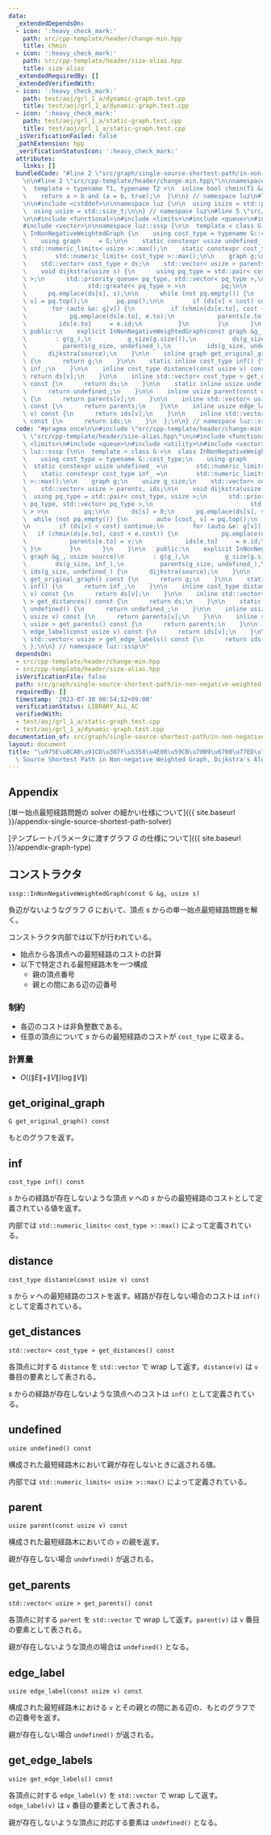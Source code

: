 ```yaml
---
data:
  _extendedDependsOn:
  - icon: ':heavy_check_mark:'
    path: src/cpp-template/header/change-min.hpp
    title: chmin
  - icon: ':heavy_check_mark:'
    path: src/cpp-template/header/size-alias.hpp
    title: size alias
  _extendedRequiredBy: []
  _extendedVerifiedWith:
  - icon: ':heavy_check_mark:'
    path: test/aoj/grl_1_a/dynamic-graph.test.cpp
    title: test/aoj/grl_1_a/dynamic-graph.test.cpp
  - icon: ':heavy_check_mark:'
    path: test/aoj/grl_1_a/static-graph.test.cpp
    title: test/aoj/grl_1_a/static-graph.test.cpp
  _isVerificationFailed: false
  _pathExtension: hpp
  _verificationStatusIcon: ':heavy_check_mark:'
  attributes:
    links: []
  bundledCode: "#line 2 \"src/graph/single-source-shortest-path/in-non-negative-weighted-graph.hpp\"\
    \n\n#line 2 \"src/cpp-template/header/change-min.hpp\"\n\nnamespace luz {\n\n\
    \  template < typename T1, typename T2 >\n  inline bool chmin(T1 &a, T2 b) {\n\
    \    return a > b and (a = b, true);\n  }\n\n} // namespace luz\n#line 2 \"src/cpp-template/header/size-alias.hpp\"\
    \n\n#include <cstddef>\n\nnamespace luz {\n\n  using isize = std::ptrdiff_t;\n\
    \  using usize = std::size_t;\n\n} // namespace luz\n#line 5 \"src/graph/single-source-shortest-path/in-non-negative-weighted-graph.hpp\"\
    \n\n#include <functional>\n#include <limits>\n#include <queue>\n#include <utility>\n\
    #include <vector>\n\nnamespace luz::sssp {\n\n  template < class G >\n  class\
    \ InNonNegativeWeightedGraph {\n    using cost_type = typename G::cost_type;\n\
    \    using graph     = G;\n\n    static constexpr usize undefined_ =\n       \
    \ std::numeric_limits< usize >::max();\n    static constexpr cost_type inf_ =\n\
    \        std::numeric_limits< cost_type >::max();\n\n    graph g;\n    usize g_size;\n\
    \    std::vector< cost_type > ds;\n    std::vector< usize > parents, ids;\n\n\
    \    void dijkstra(usize s) {\n      using pq_type = std::pair< cost_type, usize\
    \ >;\n      std::priority_queue< pq_type, std::vector< pq_type >,\n          \
    \                 std::greater< pq_type > >\n          pq;\n\n      ds[s] = 0;\n\
    \      pq.emplace(ds[s], s);\n\n      while (not pq.empty()) {\n        auto [cost,\
    \ v] = pq.top();\n        pq.pop();\n\n        if (ds[v] < cost) continue;\n \
    \       for (auto &e: g[v]) {\n          if (chmin(ds[e.to], cost + e.cost)) {\n\
    \            pq.emplace(ds[e.to], e.to);\n            parents[e.to] = v;\n   \
    \         ids[e.to]     = e.id;\n          }\n        }\n      }\n    }\n\n  \
    \ public:\n    explicit InNonNegativeWeightedGraph(const graph &g_, usize source)\n\
    \        : g(g_),\n          g_size(g.size()),\n          ds(g_size, inf_),\n\
    \          parents(g_size, undefined_),\n          ids(g_size, undefined_) {\n\
    \      dijkstra(source);\n    }\n\n    inline graph get_original_graph() const\
    \ {\n      return g;\n    }\n\n    static inline cost_type inf() {\n      return\
    \ inf_;\n    }\n\n    inline cost_type distance(const usize v) const {\n     \
    \ return ds[v];\n    }\n\n    inline std::vector< cost_type > get_distances()\
    \ const {\n      return ds;\n    }\n\n    static inline usize undefined() {\n\
    \      return undefined_;\n    }\n\n    inline usize parent(const usize v) const\
    \ {\n      return parents[v];\n    }\n\n    inline std::vector< usize > get_parents()\
    \ const {\n      return parents;\n    }\n\n    inline usize edge_label(const usize\
    \ v) const {\n      return ids[v];\n    }\n\n    inline std::vector< usize > get_edge_labels()\
    \ const {\n      return ids;\n    }\n  };\n\n} // namespace luz::sssp\n"
  code: "#pragma once\n\n#include \"src/cpp-template/header/change-min.hpp\"\n#include\
    \ \"src/cpp-template/header/size-alias.hpp\"\n\n#include <functional>\n#include\
    \ <limits>\n#include <queue>\n#include <utility>\n#include <vector>\n\nnamespace\
    \ luz::sssp {\n\n  template < class G >\n  class InNonNegativeWeightedGraph {\n\
    \    using cost_type = typename G::cost_type;\n    using graph     = G;\n\n  \
    \  static constexpr usize undefined_ =\n        std::numeric_limits< usize >::max();\n\
    \    static constexpr cost_type inf_ =\n        std::numeric_limits< cost_type\
    \ >::max();\n\n    graph g;\n    usize g_size;\n    std::vector< cost_type > ds;\n\
    \    std::vector< usize > parents, ids;\n\n    void dijkstra(usize s) {\n    \
    \  using pq_type = std::pair< cost_type, usize >;\n      std::priority_queue<\
    \ pq_type, std::vector< pq_type >,\n                           std::greater< pq_type\
    \ > >\n          pq;\n\n      ds[s] = 0;\n      pq.emplace(ds[s], s);\n\n    \
    \  while (not pq.empty()) {\n        auto [cost, v] = pq.top();\n        pq.pop();\n\
    \n        if (ds[v] < cost) continue;\n        for (auto &e: g[v]) {\n       \
    \   if (chmin(ds[e.to], cost + e.cost)) {\n            pq.emplace(ds[e.to], e.to);\n\
    \            parents[e.to] = v;\n            ids[e.to]     = e.id;\n         \
    \ }\n        }\n      }\n    }\n\n   public:\n    explicit InNonNegativeWeightedGraph(const\
    \ graph &g_, usize source)\n        : g(g_),\n          g_size(g.size()),\n  \
    \        ds(g_size, inf_),\n          parents(g_size, undefined_),\n         \
    \ ids(g_size, undefined_) {\n      dijkstra(source);\n    }\n\n    inline graph\
    \ get_original_graph() const {\n      return g;\n    }\n\n    static inline cost_type\
    \ inf() {\n      return inf_;\n    }\n\n    inline cost_type distance(const usize\
    \ v) const {\n      return ds[v];\n    }\n\n    inline std::vector< cost_type\
    \ > get_distances() const {\n      return ds;\n    }\n\n    static inline usize\
    \ undefined() {\n      return undefined_;\n    }\n\n    inline usize parent(const\
    \ usize v) const {\n      return parents[v];\n    }\n\n    inline std::vector<\
    \ usize > get_parents() const {\n      return parents;\n    }\n\n    inline usize\
    \ edge_label(const usize v) const {\n      return ids[v];\n    }\n\n    inline\
    \ std::vector< usize > get_edge_labels() const {\n      return ids;\n    }\n \
    \ };\n\n} // namespace luz::sssp\n"
  dependsOn:
  - src/cpp-template/header/change-min.hpp
  - src/cpp-template/header/size-alias.hpp
  isVerificationFile: false
  path: src/graph/single-source-shortest-path/in-non-negative-weighted-graph.hpp
  requiredBy: []
  timestamp: '2023-07-30 00:54:52+09:00'
  verificationStatus: LIBRARY_ALL_AC
  verifiedWith:
  - test/aoj/grl_1_a/static-graph.test.cpp
  - test/aoj/grl_1_a/dynamic-graph.test.cpp
documentation_of: src/graph/single-source-shortest-path/in-non-negative-weighted-graph.hpp
layout: document
title: "\u975E\u8CA0\u91CD\u307F\u5358\u4E00\u59CB\u70B9\u6700\u77ED\u7D4C\u8DEF (Single\
  \ Source Shortest Path in Non-negative Weighted Graph, Dijkstra's Algorithm)"
---
```


## Appendix
[単一始点最短経路問題の solver の細かい仕様について]({{ site.baseurl }}/appendix-single-source-shortest-path-solver)

[テンプレートパラメータに渡すグラフ $G$ の仕様について]({{ site.baseurl }}/appendix-graph-type)

## コンストラクタ
```
sssp::InNonNegativeWeightedGraph(const G &g, usize s)
```

負辺がないようなグラフ $G$ において、頂点 $s$ からの単一始点最短経路問題を解く。

コンストラクタ内部では以下が行われている。

- 始点から各頂点への最短経路のコストの計算
- 以下で特定される最短経路木を一つ構成
  - 親の頂点番号
  - 親との間にある辺の辺番号

### 制約
- 各辺のコストは非負整数である。
- 任意の頂点について $s$ からの最短経路のコストが `cost_type` に収まる。

### 計算量
- $O((\|E\| + \|V\|) \log \|V\|)$

## get_original_graph
```
G get_original_graph() const
```

もとのグラフを返す。

## inf
```
cost_type inf() const
```

$s$ からの経路が存在しないような頂点 $v$ への $s$ からの最短経路のコストとして定義されている値を返す。

内部では `std::numeric_limits< cost_type >::max()` によって定義されている。

## distance
```
cost_type distance(const usize v) const
```

$s$ から $v$ への最短経路のコストを返す。経路が存在しない場合のコストは `inf()` として定義されている。

## get_distances
```
std::vector< cost_type > get_distances() const
```

各頂点に対する `distance` を `std::vector` で wrap して返す。`distance(v)` は `v` 番目の要素として表される。

$s$ からの経路が存在しないような頂点へのコストは `inf()` として定義されている。

## undefined
```
usize undefined() const
```

構成された最短経路木において親が存在しないときに返される値。

内部では `std::numeric_limits< usize >::max()` によって定義されている。

## parent
```
usize parent(const usize v) const
```

構成された最短経路木においての `v` の親を返す。

親が存在しない場合 `undefined()` が返される。

## get_parents
```
std::vector< usize > get_parents() const
```

各頂点に対する `parent` を `std::vector` で wrap して返す。`parent(v)` は `v` 番目の要素として表される。

親が存在しないような頂点の場合は `undefined()` となる。

## edge_label
```
usize edge_label(const usize v) const
```

構成された最短経路木における `v` とその親との間にある辺の、もとのグラフでの辺番号を返す。

親が存在しない場合 `undefined()` が返される。

## get_edge_labels
```
usize get_edge_labels() const
```

各頂点に対する `edge_label(v)` を `std::vector` で wrap して返す。`edge_label(v)` は `v` 番目の要素として表される。

親が存在しないような頂点に対応する要素は `undefined()` となる。

